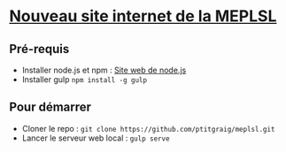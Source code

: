 # [Nouveau site internet de la MEPLSL](http://www.mission-evangelique-parmi-les-sans-logis.fr/)

## Pré-requis

* Installer node.js et npm : [Site web de node.js](https://nodejs.org/en/)
* Installer gulp `npm install -g gulp`
 
## Pour démarrer

* Cloner le repo : `git clone https://github.com/ptitgraig/meplsl.git`
* Lancer le serveur web local : `gulp serve`
